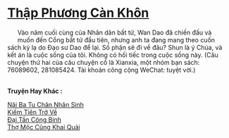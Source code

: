 <a href="https://truyentiki.com/thap-phuong-can-khon.33587/" title="Thập Phương Càn Khôn"><h1>Thập Phương Càn Khôn</h1></a><div style="display:table"><img align="right" style="float: left; padding: 10px;" src="https://truyentiki.com/images/story/200x260/33587.jpg" alt="">Vào năm cuối cùng của Nhân dân bất tử, Wan Dao đã chiến đấu và muốn đến Cổng bất tử đầu tiên, nhưng anh ta đang mang theo cuốn sách kỳ lạ do Đạo sư Dao để lại. Số phận sẽ đi về đâu? Shun là ý Chúa, và kết án là cuộc sống của tôi. Không có hối tiếc trong cuộc sống này. (Câu chuyện thứ hai của câu chuyện cổ là Xianxia, ​​một nhóm bạn sách: 76089602, 281085424. Tài khoản công cộng WeChat: tuyệt vời.)</div><p><br><b>Truyện Hay Khác :</b></p><a href="https://truyentiki.com/nai-ba-tu-chan-nhan-sinh.33586/" alt="Nãi Ba Tu Chân Nhân Sinh">Nãi Ba Tu Chân Nhân Sinh</a><br/><a href="https://github.com/nownovels/top500/tree/master/truyenhay/33740/" alt="Kiếm Tiên Trở Về">Kiếm Tiên Trở Về</a><br/><a href="https://github.com/nownovels/top500/tree/master/truyenhay/33940/" alt="Đại Tần Công Binh">Đại Tần Công Binh</a><br/><a href="https://github.com/nownovels/top500/tree/master/truyenhay/33726/" alt="Thợ Mộc Cũng Khai Quải">Thợ Mộc Cũng Khai Quải</a><br/>